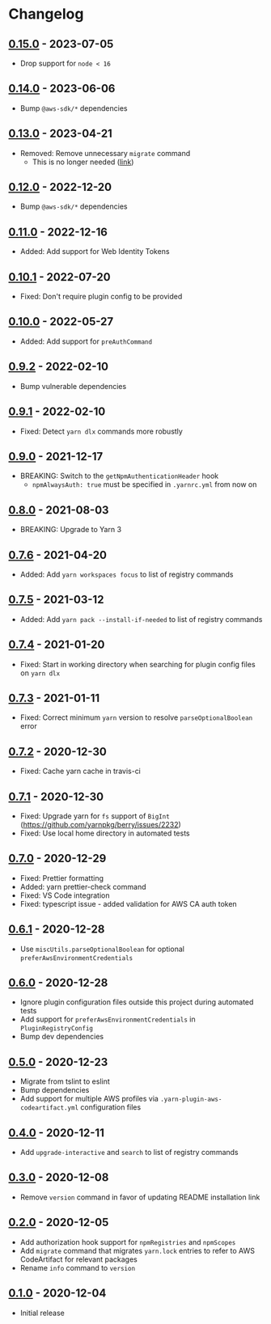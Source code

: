 # Changelog

## [0.15.0] - 2023-07-05
[0.15.0]: https://github.com/mhassan1/yarn-plugin-aws-codeartifact/compare/v0.14.0...v0.15.0

- Drop support for `node < 16`

## [0.14.0] - 2023-06-06
[0.14.0]: https://github.com/mhassan1/yarn-plugin-aws-codeartifact/compare/v0.13.0...v0.14.0

- Bump `@aws-sdk/*` dependencies

## [0.13.0] - 2023-04-21
[0.13.0]: https://github.com/mhassan1/yarn-plugin-aws-codeartifact/compare/v0.12.0...v0.13.0

- Removed: Remove unnecessary `migrate` command
  - This is no longer needed ([link](https://github.com/yarnpkg/berry/issues/4910#issuecomment-1517299716))

## [0.12.0] - 2022-12-20
[0.12.0]: https://github.com/mhassan1/yarn-plugin-aws-codeartifact/compare/v0.11.0...v0.12.0

- Bump `@aws-sdk/*` dependencies

## [0.11.0] - 2022-12-16
[0.11.0]: https://github.com/mhassan1/yarn-plugin-aws-codeartifact/compare/v0.10.1...v0.11.0

- Added: Add support for Web Identity Tokens

## [0.10.1] - 2022-07-20
[0.10.1]: https://github.com/mhassan1/yarn-plugin-aws-codeartifact/compare/v0.10.0...v0.10.1

- Fixed: Don't require plugin config to be provided

## [0.10.0] - 2022-05-27
[0.10.0]: https://github.com/mhassan1/yarn-plugin-aws-codeartifact/compare/v0.9.2...v0.10.0

- Added: Add support for `preAuthCommand`

## [0.9.2] - 2022-02-10
[0.9.2]: https://github.com/mhassan1/yarn-plugin-aws-codeartifact/compare/v0.9.1...v0.9.2

- Bump vulnerable dependencies

## [0.9.1] - 2022-02-10
[0.9.1]: https://github.com/mhassan1/yarn-plugin-aws-codeartifact/compare/v0.9.0...v0.9.1

- Fixed: Detect `yarn dlx` commands more robustly

## [0.9.0] - 2021-12-17
[0.9.0]: https://github.com/mhassan1/yarn-plugin-aws-codeartifact/compare/v0.8.0...v0.9.0

- BREAKING: Switch to the `getNpmAuthenticationHeader` hook
  - `npmAlwaysAuth: true` must be specified in `.yarnrc.yml` from now on

## [0.8.0] - 2021-08-03
[0.8.0]: https://github.com/mhassan1/yarn-plugin-aws-codeartifact/compare/v0.7.6...v0.8.0

- BREAKING: Upgrade to Yarn 3

## [0.7.6] - 2021-04-20
[0.7.6]: https://github.com/mhassan1/yarn-plugin-aws-codeartifact/compare/v0.7.5...v0.7.6

- Added: Add `yarn workspaces focus` to list of registry commands

## [0.7.5] - 2021-03-12
[0.7.5]: https://github.com/mhassan1/yarn-plugin-aws-codeartifact/compare/v0.7.4...v0.7.5

- Added: Add `yarn pack --install-if-needed` to list of registry commands

## [0.7.4] - 2021-01-20
[0.7.4]: https://github.com/mhassan1/yarn-plugin-aws-codeartifact/compare/v0.7.3...v0.7.4

- Fixed: Start in working directory when searching for plugin config files on `yarn dlx`

## [0.7.3] - 2021-01-11
[0.7.3]: https://github.com/mhassan1/yarn-plugin-aws-codeartifact/compare/v0.7.2...v0.7.3

- Fixed: Correct minimum `yarn` version to resolve `parseOptionalBoolean` error

## [0.7.2] - 2020-12-30
[0.7.2]: https://github.com/mhassan1/yarn-plugin-aws-codeartifact/compare/v0.7.1...v0.7.2

- Fixed: Cache yarn cache in travis-ci

## [0.7.1] - 2020-12-30
[0.7.1]: https://github.com/mhassan1/yarn-plugin-aws-codeartifact/compare/v0.7.0...v0.7.1

- Fixed: Upgrade yarn for `fs` support of `BigInt` (https://github.com/yarnpkg/berry/issues/2232)
- Fixed: Use local home directory in automated tests

## [0.7.0] - 2020-12-29
[0.7.0]: https://github.com/mhassan1/yarn-plugin-aws-codeartifact/compare/v0.6.1...v0.7.0

- Fixed: Prettier formatting
- Added: yarn prettier-check command
- Fixed: VS Code integration
- Fixed: typescript issue - added validation for AWS CA auth token

## [0.6.1] - 2020-12-28
[0.6.1]: https://github.com/mhassan1/yarn-plugin-aws-codeartifact/compare/v0.6.0...v0.6.1

- Use `miscUtils.parseOptionalBoolean` for optional `preferAwsEnvironmentCredentials`

## [0.6.0] - 2020-12-28
[0.6.0]: https://github.com/mhassan1/yarn-plugin-aws-codeartifact/compare/v0.5.0...v0.6.0

- Ignore plugin configuration files outside this project during automated tests
- Add support for `preferAwsEnvironmentCredentials` in `PluginRegistryConfig`
- Bump dev dependencies

## [0.5.0] - 2020-12-23
[0.5.0]: https://github.com/mhassan1/yarn-plugin-aws-codeartifact/compare/v0.4.0...v0.5.0

- Migrate from tslint to eslint
- Bump dependencies
- Add support for multiple AWS profiles via `.yarn-plugin-aws-codeartifact.yml` configuration files

## [0.4.0] - 2020-12-11
[0.4.0]: https://github.com/mhassan1/yarn-plugin-aws-codeartifact/compare/v0.3.0...v0.4.0

- Add `upgrade-interactive` and `search` to list of registry commands

## [0.3.0] - 2020-12-08
[0.3.0]: https://github.com/mhassan1/yarn-plugin-aws-codeartifact/compare/v0.2.0...v0.3.0

- Remove `version` command in favor of updating README installation link

## [0.2.0] - 2020-12-05
[0.2.0]: https://github.com/mhassan1/yarn-plugin-aws-codeartifact/compare/v0.1.0...v0.2.0

- Add authorization hook support for `npmRegistries` and `npmScopes`
- Add `migrate` command that migrates `yarn.lock` entries to refer to AWS CodeArtifact for relevant packages
- Rename `info` command to `version`

## [0.1.0] - 2020-12-04
[0.1.0]: https://github.com/mhassan1/yarn-plugin-aws-codeartifact/compare/f264569...v0.1.0

- Initial release
